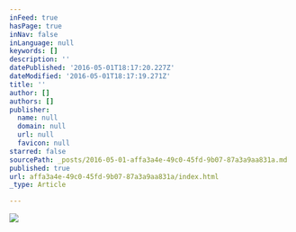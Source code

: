 ```yaml
---
inFeed: true
hasPage: true
inNav: false
inLanguage: null
keywords: []
description: ''
datePublished: '2016-05-01T18:17:20.227Z'
dateModified: '2016-05-01T18:17:19.271Z'
title: ''
author: []
authors: []
publisher:
  name: null
  domain: null
  url: null
  favicon: null
starred: false
sourcePath: _posts/2016-05-01-affa3a4e-49c0-45fd-9b07-87a3a9aa831a.md
published: true
url: affa3a4e-49c0-45fd-9b07-87a3a9aa831a/index.html
_type: Article

---
```

![](https://the-grid-user-content.s3-us-west-2.amazonaws.com/6f662ff5-28b7-42dd-a020-9597342ff639.png)